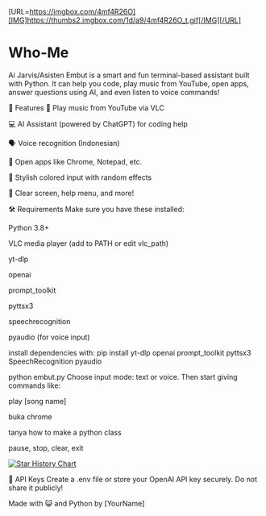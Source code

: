 [URL=https://imgbox.com/4mf4R26O][IMG]https://thumbs2.imgbox.com/1d/a9/4mf4R26O_t.gif[/IMG][/URL]

# Who-Me
Ai Jarvis/Asisten
Embut is a smart and fun terminal-based assistant built with Python.
It can help you code, play music from YouTube, open apps, answer questions using AI, and even listen to voice commands!

🚀 Features
🎵 Play music from YouTube via VLC

💻 AI Assistant (powered by ChatGPT) for coding help

🗣️ Voice recognition (Indonesian)

📂 Open apps like Chrome, Notepad, etc.

🎨 Stylish colored input with random effects

🔧 Clear screen, help menu, and more!

🛠️ Requirements
Make sure you have these installed:

Python 3.8+

VLC media player (add to PATH or edit vlc_path)

yt-dlp

openai

prompt_toolkit

pyttsx3

speechrecognition

pyaudio (for voice input)

install dependencies with:
pip install yt-dlp openai prompt_toolkit pyttsx3 SpeechRecognition pyaudio

python embut.py
Choose input mode: text or voice. Then start giving commands like:

play [song name]

buka chrome

tanya how to make a python class

pause, stop, clear, exit

[![Star History Chart](https://api.star-history.com/svg?repos=x1xhlol/system-prompts-and-models-of-ai-tools&type=Date)](https://www.star-history.com/#x1xhlol/system-prompts-and-models-of-ai-tools&Date)

🔐 API Keys
Create a .env file or store your OpenAI API key securely.
Do not share it publicly!

Made with 😺 and Python by [YourName]

